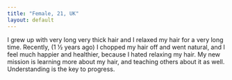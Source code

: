 ```yaml
---
title: "Female, 21, UK"
layout: default
---
```

I grew up with very long very thick hair and I relaxed my hair for a very long time. Recently, (1 ½ years ago) I chopped my hair off and went natural, and I feel much happier and healthier, because I hated relaxing my hair. My new mission is learning more about my hair, and teaching others about it as well. Understanding is the key to progress.

